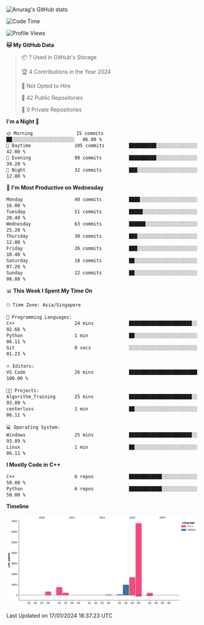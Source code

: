 ![Anurag's GitHub stats](https://github-readme-stats.vercel.app/api?username=OnePointFive99&show_icons=true&theme=transparent)

<!--START_SECTION:waka-->
![Code Time](http://img.shields.io/badge/Code%20Time-75%20hrs-blue)

![Profile Views](http://img.shields.io/badge/Profile%20Views-0-blue)

**🐱 My GitHub Data** 

> 📦 ? Used in GitHub's Storage 
 > 
> 🏆 4 Contributions in the Year 2024
 > 
> 🚫 Not Opted to Hire
 > 
> 📜 42 Public Repositories 
 > 
> 🔑 0 Private Repositories 
 > 
**I'm a Night 🦉** 

```text
🌞 Morning                15 commits          ██░░░░░░░░░░░░░░░░░░░░░░░   06.00 % 
🌆 Daytime                105 commits         ██████████░░░░░░░░░░░░░░░   42.00 % 
🌃 Evening                98 commits          ██████████░░░░░░░░░░░░░░░   39.20 % 
🌙 Night                  32 commits          ███░░░░░░░░░░░░░░░░░░░░░░   12.80 % 
```
📅 **I'm Most Productive on Wednesday** 

```text
Monday                   40 commits          ████░░░░░░░░░░░░░░░░░░░░░   16.00 % 
Tuesday                  51 commits          █████░░░░░░░░░░░░░░░░░░░░   20.40 % 
Wednesday                63 commits          ██████░░░░░░░░░░░░░░░░░░░   25.20 % 
Thursday                 30 commits          ███░░░░░░░░░░░░░░░░░░░░░░   12.00 % 
Friday                   26 commits          ███░░░░░░░░░░░░░░░░░░░░░░   10.40 % 
Saturday                 18 commits          ██░░░░░░░░░░░░░░░░░░░░░░░   07.20 % 
Sunday                   22 commits          ██░░░░░░░░░░░░░░░░░░░░░░░   08.80 % 
```


📊 **This Week I Spent My Time On** 

```text
🕑︎ Time Zone: Asia/Singapore

💬 Programming Languages: 
C++                      24 mins             ███████████████████████░░   92.66 % 
Python                   1 min               ██░░░░░░░░░░░░░░░░░░░░░░░   06.11 % 
Git                      0 secs              ░░░░░░░░░░░░░░░░░░░░░░░░░   01.23 % 

🔥 Editors: 
VS Code                  26 mins             █████████████████████████   100.00 % 

🐱‍💻 Projects: 
Algorithm_Training       25 mins             ███████████████████████░░   93.89 % 
centerloss               1 min               ██░░░░░░░░░░░░░░░░░░░░░░░   06.11 % 

💻 Operating System: 
Windows                  25 mins             ███████████████████████░░   93.89 % 
Linux                    1 min               ██░░░░░░░░░░░░░░░░░░░░░░░   06.11 % 
```

**I Mostly Code in C++** 

```text
C++                      6 repos             ████████████░░░░░░░░░░░░░   50.00 % 
Python                   6 repos             ████████████░░░░░░░░░░░░░   50.00 % 
```



**Timeline**

![Lines of Code chart](https://raw.githubusercontent.com/OnePointFive99/OnePointFive99/main/assets/bar_graph.png)


 Last Updated on 17/01/2024 18:37:23 UTC
<!--END_SECTION:waka-->

  
